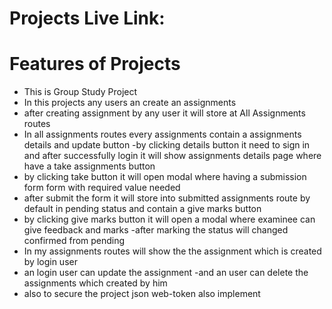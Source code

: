 # Projects Live Link:

# Features of Projects
- This is Group Study Project
- In this projects any users an create an assignments
- after creating assignment by any user it will store at All Assignments routes
- In all assignments routes every assignments contain a  assignments details and update button
-by clicking details button it need to sign in and after successfully login it will show assignments details page where have a take assignments button
- by clicking take button it will open modal where having a submission form form with required value needed
- after submit the form it will store into submitted assignments route by default in pending status and contain a give marks button
- by clicking give marks button it will open a modal where examinee can give feedback and marks
-after marking the status will changed confirmed from pending
- In my assignments routes will show the the assignment which is created by login user
- an login user can update the assignment
-and an user can delete the assignments which created by him
- also to secure the project json web-token also implement 
